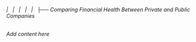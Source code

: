###### |   |   |   |   |   ├── Comparing Financial Health Between Private and Public Companies

*Add content here*